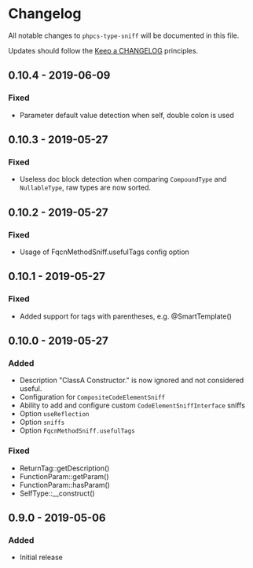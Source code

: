 # Changelog

All notable changes to `phpcs-type-sniff` will be documented in this file.

Updates should follow the [Keep a CHANGELOG](http://keepachangelog.com/) principles.

## 0.10.4 - 2019-06-09

### Fixed
- Parameter default value detection when self, double colon is used

## 0.10.3 - 2019-05-27

### Fixed
- Useless doc block detection when comparing `CompoundType` and `NullableType`, raw types are now sorted.

## 0.10.2 - 2019-05-27

### Fixed
- Usage of FqcnMethodSniff.usefulTags config option

## 0.10.1 - 2019-05-27

### Fixed
- Added support for tags with parentheses, e.g. @SmartTemplate()

## 0.10.0 - 2019-05-27

### Added
- Description "ClassA Constructor." is now ignored and not considered useful.
- Configuration for `CompositeCodeElementSniff`
- Ability to add and configure custom `CodeElementSniffInterface` sniffs
- Option `useReflection`
- Option `sniffs`
- Option `FqcnMethodSniff.usefulTags`

### Fixed
- ReturnTag::getDescription()
- FunctionParam::getParam()
- FunctionParam::hasParam()
- SelfType::__construct()

## 0.9.0 - 2019-05-06

### Added
- Initial release
